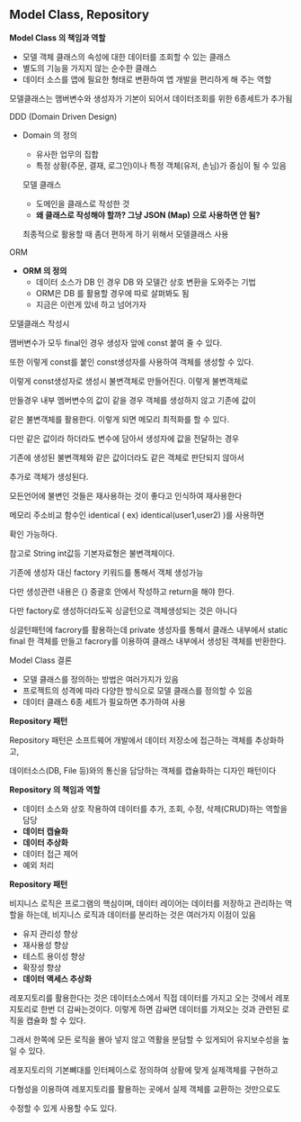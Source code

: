 ## **Model Class, Repository**


**Model Class 의 책임과 역할**

- 모델 객체 클래스의 속성에 대한 데이터를 조회할 수 있는 클래스
- 별도의 기능을 가지지 않는 순수한 클래스
- 데이터 소스를 앱에 필요한 형태로 변환하여 앱 개발을 편리하게 해 주는 역할

모델클래스는 맴버변수와 생성자가 기본이 되어서 데이터조회를 위한 6종세트가  추가됨

DDD (Domain Driven Design)

- Domain 의 정의
    - 유사한 업무의 집합
    - 특정 상황(주문, 결재, 로그인)이나 특정 객체(유저, 손님)가 중심이 될 수 있음
    
    모델 클래스
    
    - 도메인을 클래스로 작성한 것
    - **왜 클래스로 작성해야 할까? 그냥 JSON (Map) 으로 사용하면 안 됨?**
    
    최종적으로 활용할 때 좀더 편하게 하기 위해서 모델클래스 사용
    

ORM

- **ORM 의 정의**
    - 데이터 소스가 DB 인 경우 DB 와 모델간 상호 변환을 도와주는 기법
    - ORM은 DB 를 활용할 경우에 따로 살펴봐도 됨
    - 지금은 이런게 있네 하고 넘어가자

모델클래스 작성시

맴버변수가 모두 final인 경우 생성자 앞에 const 붙여 줄 수 있다.

또한 이렇게  const를 붙인 const생성자를 사용하여 객체를 생성할 수 있다.

이렇게 const생성자로 생성시 불변객체로 만들어진다. 이렇게 불변객체로 

만들경우 내부 멤버변수의 값이 같을 경우 객체를 생성하지 않고 기존에 값이 

같은 불변객체를 활용한다.  이렇게 되면 메모리 최적화를 할 수 있다.

다만 같은 값이라 하더라도 변수에 담아서 생성자에 값을 전달하는 경우 

기존에 생성된 불변객체와 같은 값이더라도 같은 객체로 판단되지 않아서

추가로 객체가 생성된다.

모든언어에 불변인 것들은 재사용하는 것이 좋다고 인식하여 재사용한다  

메모리 주소비교 함수인 identical ( ex) identical(user1,user2) )를 사용하면

확인 가능하다.

참고로 String int값등 기본자료형은 불변객체이다.

기존에 생성자 대신 factory 키워드를 통해서 객체 생성가능

다만 생성관련 내용은 {} 중괄호 안에서 작성하고 return을 해야 한다. 

다만 factory로 생성하더라도꼭 싱글턴으로 객체생성되는 것은 아니다 

싱글턴패턴에 facrory를 활용하는데 private 생성자를 통해서 클래스 내부에서 
static final 한 객체를 만들고 facrory를 이용하여 클래스 내부에서 생성된 객체를 
반환한다.

Model Class 결론

- 모델 클래스를 정의하는 방법은 여러가지가 있음
- 프로젝트의 성격에 따라 다양한 방식으로 모델 클래스를 정의할 수 있음
- 데이터 클래스 6종 세트가 필요하면 추가하여 사용

**Repository 패턴**

Repository 패턴은 소프트웨어 개발에서 데이터 저장소에 접근하는 객체를 추상화하고,

데이터소스(DB, File 등)와의 통신을 담당하는 객체를 캡슐화하는 디자인 패턴이다

**Repository 의 책임과 역할**

- 데이터 소스와 상호 작용하여 데이터를 추가, 조회, 수정, 삭제(CRUD)하는 역할을 담당
- **데이터 캡슐화**
- **데이터 추상화**
- 데이터 접근 제어
- 예외 처리

**Repository 패턴**

비지니스 로직은 프로그램의 핵심이며, 데이터 레이어는 데이터를 저장하고
관리하는 역할을 하는데, 비지니스 로직과 데이터를 분리하는 것은 여러가지 
이점이 있음

- 유지 관리성 향상
- 재사용성 향상
- 테스트 용이성 향상
- 확장성 향상
- **데이터 액세스 추상화**

레포지토리를 활용한다는 것은 데이터소스에서 직접 데이터를 가지고 오는 것에서 
레포지토리로 한번 더 감싸는것이다.
이렇게 하면 감싸면 데이터를 가져오는 것과 관련된 로직을 캡슐화 할 수 있다.

그래서 한쪽에 모든 로직을  몰아 넣지 않고 역활을 분담할 수 있게되어 유지보수성을 높일 수 있다.

레포지토리의 기본뼈대를 인터페이스로 정의하여 상황에 맞게 실제객체를 구현하고 

다형성을 이용하여 레포지토리를 활용하는 곳에서 실제 객체를 교환하는 것만으로도

수정할 수 있게 사용할 수도 있다.
